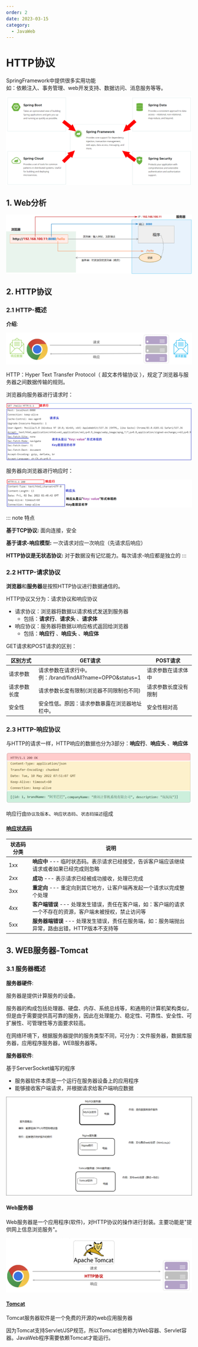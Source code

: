 ```yaml
---
order: 2
date: 2023-03-15
category: 
  - JavaWeb
---
```


# HTTP协议
<!-- more -->

SpringFramework中提供很多实用功能  
如：依赖注入、事务管理、web开发支持、数据访问、消息服务等等。

![ ](./assets/image-20220617224427947.png)

## 1. Web分析

![ ](./assets/image-20221201224603497.png)

## 2. HTTP协议

### 2.1 HTTP-概述

**介绍**:

![ ](./assets/image-20220823200024507.png)

HTTP：Hyper Text Transfer Protocol（ 超文本传输协议 ），规定了浏览器与服务器之间数据传输的规则。

浏览器向服务器进行请求时：

![ ](./assets/image-20221202111044434.png)

服务器向浏览器进行响应时：

![ ](./assets/image-20221202111307819.png)

::: note 特点

**基于TCP协议:** 面向连接，安全

**基于请求-响应模型:**   一次请求对应一次响应（先请求后响应）

**HTTP协议是无状态协议:**  对于数据没有记忆能力。每次请求-响应都是独立的
:::

### 2.2 HTTP-请求协议

**浏览器**和**服务器**是按照HTTP协议进行数据通信的。

HTTP协议又分为：请求协议和响应协议

- 请求协议：浏览器将数据以请求格式发送到服务器
  - 包括：**请求行**、**请求头** 、**请求体**
- 响应协议：服务器将数据以响应格式返回给浏览器
  - 包括：**响应行** 、**响应头** 、**响应体**

GET请求和POST请求的区别：

| 区别方式     | GET请求                                                      | POST请求             |
| ------------ | ------------------------------------------------------------ | -------------------- |
| 请求参数     | 请求参数在请求行中。<br/>例：/brand/findAll?name=OPPO&status=1 | 请求参数在请求体中   |
| 请求参数长度 | 请求参数长度有限制(浏览器不同限制也不同)                     | 请求参数长度没有限制 |
| 安全性       | 安全性低。原因：请求参数暴露在浏览器地址栏中。               | 安全性相对高         |

### 2.3 HTTP-响应协议

与HTTP的请求一样，HTTP响应的数据也分为3部分：**响应行**、**响应头** 、**响应体**

![ ](./assets/image-20220823202344149.png)

响应行由`协议及版本`、`响应状态码`、`状态码描述`组成

#### [响应状态码](https://cloud.tencent.com/developer/chapter/13553)

| 状态码分类 | 说明                                                         |
| ---------- | ------------------------------------------------------------ |
| 1xx        | **响应中** --- 临时状态码。表示请求已经接受，告诉客户端应该继续请求或者如果已经完成则忽略 |
| 2xx        | **成功** --- 表示请求已经被成功接收，处理已完成              |
| 3xx        | **重定向** --- 重定向到其它地方，让客户端再发起一个请求以完成整个处理 |
| 4xx        | **客户端错误** --- 处理发生错误，责任在客户端，如：客户端的请求一个不存在的资源，客户端未被授权，禁止访问等 |
| 5xx        | **服务器端错误** --- 处理发生错误，责任在服务端，如：服务端抛出异常，路由出错，HTTP版本不支持等 |

## 3. WEB服务器-Tomcat

### 3.1 服务器概述

**服务器硬件**:

服务器是提供计算服务的设备。

服务器的构成包括处理器、硬盘、内存、系统总线等，和通用的计算机架构类似，但是由于需要提供高可靠的服务，因此在处理能力、稳定性、可靠性、安全性、可扩展性、可管理性等方面要求较高。

在网络环境下，根据服务器提供的服务类型不同，可分为：文件服务器，数据库服务器，应用程序服务器，WEB服务器等。

**服务器软件**:

基于ServerSocket编写的程序

- 服务器软件本质是一个运行在服务器设备上的应用程序
- 能够接收客户端请求，并根据请求给客户端响应数据

![ ](./assets/1530625192392.png)

#### Web服务器

Web服务器是一个应用程序(软件)，对HTTP协议的操作进行封装。主要功能是"提供网上信息浏览服务"。

![ ](./assets/image-20220824233614686.png)

#### [Tomcat](https://tomcat.apache.org/)

Tomcat服务器软件是一个免费的开源的web应用服务器

因为Tomcat支持Servlet/JSP规范，所以Tomcat也被称为Web容器、Servlet容器。JavaWeb程序需要依赖Tomcat才能运行。
